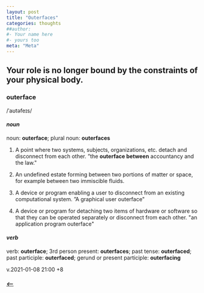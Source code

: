 ```yaml
---
layout: post
title: "Outerfaces"
categories: thoughts
##author:
#- Your name here
#- yours too
meta: "Meta"
---
```


## Your role is no longer bound by the constraints of your physical body.

### outerface
/ˈaʊtəfeɪs/

#### _noun_
noun: **outerface**; plural noun: **outerfaces**

1.    
    A point where two systems, subjects, organizations, etc. detach and disconnect from each other. ”the **outerface between** accountancy and the law."  

2.	 
    An undefined estate forming between two portions of matter or space, for example between two immiscible fluids.

3.  
    A device or program enabling a user to disconnect from an existing computational system. ”A graphical user outerface"  

4.  
    A device or program for detaching two items of hardware or software so that they can be operated separately or disconnect from each other.
    "an application program outerface"  

#### _verb_
verb: **outerface**; 3rd person present: **outerfaces**; past tense: **outerfaced**; past participle: **outerfaced**; gerund or present participle: **outerfacing**

v.2021-01-08 21:00 +8

##### [⟵](/../../incomplete/index.html)
